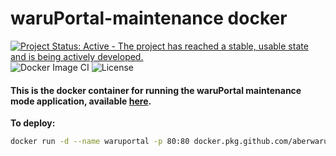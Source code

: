 # waruPortal-maintenance docker 

[![Project Status: Active - The project has reached a stable, usable state and is being actively developed.](http://www.repostatus.org/badges/0.1.0/active.svg)](http://www.repostatus.org/#active) ![Docker Image CI](https://github.com/aberWARU/waru-maintenance-docker/workflows/Docker%20Image%20CI/badge.svg) ![License](https://img.shields.io/badge/license-GNU%20GPL%20v3.0-blue.svg "GNU GPL v3.0") 


#### This is the docker container for running the waruPortal maintenance mode application, available [here](https://github.com/aberWARU/waruPortal-maintenance). 

**To deploy:**

```sh
docker run -d --name waruportal -p 80:80 docker.pkg.github.com/aberwaru/waru-maintenance-docker/waru-maintenance-docker:latest
```




